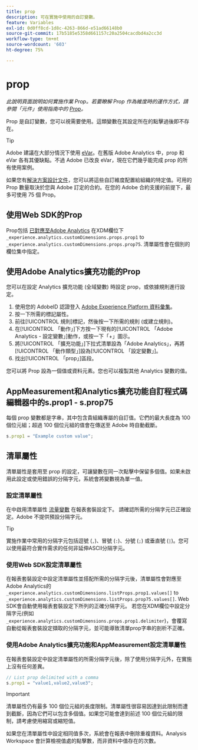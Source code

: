 ```yaml
---
title: prop
description: 可在實施中使用的自訂變數。
feature: Variables
exl-id: 0d0ff8cd-1d8c-4263-866d-e51ad66148b0
source-git-commit: 17b5185e5358d661157c20a2504cacdbd4a2cc3d
workflow-type: tm+mt
source-wordcount: '603'
ht-degree: 75%

---
```


# prop

*此說明頁面說明如何實施作業 Prop。若要瞭解 Prop 作為維度時的運作方式，請參閱「元件」使用指南中的 [Prop](/help/components/dimensions/prop.md)。*

Prop 是自訂變數，您可以視需要使用。這類變數在其設定所在的點擊過後即不存在。

>[!TIP]
>
>Adobe 建議在大部分情況下使用 [eVar](evar.md)。在舊版 Adobe Analytics 中，prop 和 eVar 各有其優缺點。不過 Adobe 已改良 eVar，現在它們幾乎能完成 prop 的所有使用案例。

如果您有[解決方案設計文件](/help/implement/prepare/solution-design.md)，您可以將這些自訂維度配置給組織的特定值。可用的 Prop 數量取決於您與 Adobe 訂定的合約。在您的 Adobe 合約支援的前提下，最多可使用 75 個 Prop。

## 使用Web SDK的Prop

Prop包括 [已對應至Adobe Analytics](https://experienceleague.adobe.com/docs/analytics/implementation/aep-edge/variable-mapping.html) 在XDM欄位下 `_experience.analytics.customDimensions.props.prop1` to `_experience.analytics.customDimensions.props.prop75`. 清單屬性會在個別的欄位集中指定。

## 使用Adobe Analytics擴充功能的Prop

您可以在設定 Analytics 擴充功能 (全域變數) 時設定 prop，或依據規則進行設定。

1. 使用您的 AdobeID 認證登入 [Adobe Experience Platform 資料彙集](https://experience.adobe.com/data-collection)。
2. 按一下所需的標記屬性。
3. 前往[!UICONTROL 規則]標記，然後按一下所需的規則 (或建立規則)。
4. 在[!UICONTROL 「動作」]下方按一下現有的[!UICONTROL 「Adobe Analytics - 設定變數」]動作，或按一下「+」圖示。
5. 將[!UICONTROL 「擴充功能」]下拉式清單設為「Adobe Analytics」，再將[!UICONTROL 「動作類型」]設為[!UICONTROL 「設定變數」]。
6. 找出[!UICONTROL 「prop」]區段。

您可以將 Prop 設為一個值或資料元素。您也可以複製其他 Analytics 變數的值。

## AppMeasurement和Analytics擴充功能自訂程式碼編輯器中的s.prop1 - s.prop75

每個 prop 變數都是字串，其中包含貴組織專屬的自訂值。它們的最大長度為 100 個位元組；超過 100 個位元組的值會在傳送至 Adobe 時自動截斷。

```js
s.prop1 = "Example custom value";
```

## 清單屬性

清單屬性是套用至 prop 的設定，可讓變數在同一次點擊中保留多個值。如果未啟用此設定或使用錯誤的分隔字元，系統會將變數視為單一值。

### 設定清單屬性

在中啟用清單屬性 [流量變數](/help/admin/admin/c-manage-report-suites/c-edit-report-suites/c-traffic-variables/traffic-var.md) 在報表套裝設定下。 請確認所需的分隔字元已正確設定。Adobe 不提供預設分隔字元。

>[!TIP]
>
> 實施作業中常用的分隔字元包括逗號 (`,`)、冒號 (`:`)、分號 (`;`) 或垂直號 (`|`)。您可以使用最符合實作需求的任何非延伸ASCII分隔字元。

### 使用Web SDK設定清單屬性

在報表套裝設定中設定清單屬性並搭配所需的分隔字元後，清單屬性會對應至Adobe Analytics的 `_experience.analytics.customDimensions.listProps.prop1.values[]` to `_experience.analytics.customDimensions.listProps.prop75.values[]`. Web SDK會自動使用報表套裝設定下所列的正確分隔字元。 若您在XDM欄位中設定分隔字元(例如 `_experience.analytics.customDimensions.props.prop1.delimiter`)，會覆寫自動從報表套裝設定擷取的分隔字元，並可能導致清單prop字串的剖析不正確。

### 使用Adobe Analytics擴充功能和AppMeasurement設定清單屬性

在報表套裝設定中設定清單屬性的所需分隔字元後，除了使用分隔字元外，在實施上沒有任何差異。

```js
// List prop delimited with a comma
s.prop1 = "value1,value2,value3";
```

>[!IMPORTANT]
>
>清單屬性仍有最多 100 個位元組的長度限制。清單屬性很容易因達到此限制而遭到截斷，因為它們可以包含多個值。如果您可能會達到前述 100 個位元組的限制，請考慮使用縮寫或縮短值。

如果您在清單屬性中設定相同值多次，系統會在報表中刪除重複資料。Analysis Workspace 會計算檢視值處的點擊數，而非資料中值存在的次數。
